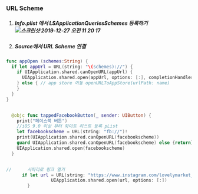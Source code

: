 ##### 

### **URL Scheme** 



1. ##### Info.plist 에서 LSApplicationQueriesSchemes 등록하기![스크린샷 2019-12-27 오전 11 20 17](https://user-images.githubusercontent.com/47776915/71497358-27bd9800-289b-11ea-8243-1bbb62fc3434.png) 

2. ##### Source에서 URL Scheme 연결

~~~swift
func appOpen (schemes:String) { 
  if let appUrl = URL(string: "\(schemes)://") { 
    if UIApplication.shared.canOpenURL(appUrl) { 
      UIApplication.shared.open(appUrl, options: [:], completionHandler: nil) 
    } else { // app store 이동 openURLToAppStore(urlPath: name) 
    } 
  } 
}


  @objc func tappedFacebookButton(_ sender: UIButton) {
    print("페이스북 버튼")
    //iOS 9.0 이상 부터 화이트 리스트 등록 pList
    let facebookscheme = URL(string: "fb://")!
    print(UIApplication.shared.canOpenURL(facebookscheme))
    guard UIApplication.shared.canOpenURL(facebookscheme) else {return}
    UIApplication.shared.open(facebookscheme)
  }


//      사파리로 링크 열기
      if let url = URL(string: "https://www.instagram.com/lovelymarket_no.1/?hl=ko") {
                 UIApplication.shared.open(url, options: [:])
        }


~~~






